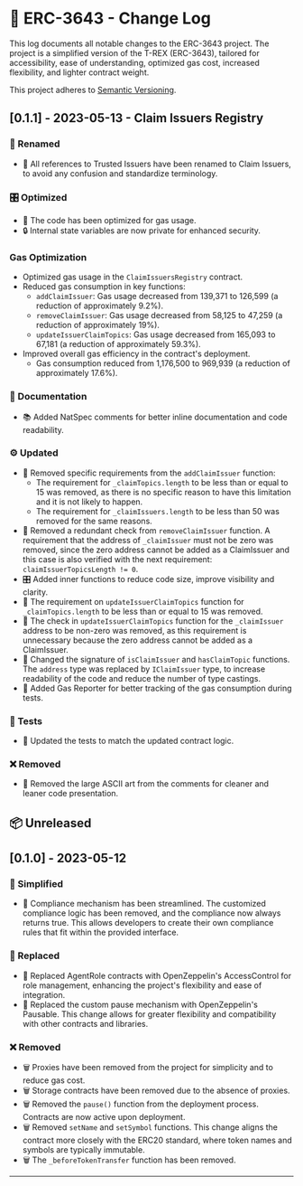 # 🚀 ERC-3643 - Change Log

This log documents all notable changes to the ERC-3643 project. The project is a simplified version of the T-REX (ERC-3643), tailored for accessibility, ease of understanding, optimized gas cost, increased flexibility, and lighter contract weight.

This project adheres to [Semantic Versioning](https://semver.org/spec/v2.0.0.html).

## [0.1.1] - 2023-05-13 - Claim Issuers Registry

### 🔄 Renamed

- 💼 All references to Trusted Issuers have been renamed to Claim Issuers, to avoid any confusion and standardize terminology.

### 🎛️ Optimized

- 🚀 The code has been optimized for gas usage.
- 🔒 Internal state variables are now private for enhanced security.

### Gas Optimization

- Optimized gas usage in the `ClaimIssuersRegistry` contract.
- Reduced gas consumption in key functions:
  - `addClaimIssuer`: Gas usage decreased from 139,371 to 126,599 (a reduction of approximately 9.2%).
  - `removeClaimIssuer`: Gas usage decreased from 58,125 to 47,259 (a reduction of approximately 19%).
  - `updateIssuerClaimTopics`: Gas usage decreased from 165,093 to 67,181 (a reduction of approximately 59.3%).
- Improved overall gas efficiency in the contract's deployment.
  - Gas consumption reduced from 1,176,500 to 969,939 (a reduction of approximately 17.6%).

### 📝 Documentation

- 📚 Added NatSpec comments for better inline documentation and code readability.

### ⚙️ Updated

- 🧰 Removed specific requirements from the `addClaimIssuer` function:
  - The requirement for `_claimTopics.length` to be less than or equal to 15 was removed, as there is no specific reason to have this limitation and it is not likely to happen.
  - The requirement for `_claimIssuers.length` to be less than 50 was removed for the same reasons.
- 🧹 Removed a redundant check from `removeClaimIssuer` function. A requirement that the address of `_claimIssuer` must not be zero was removed, since the zero address cannot be added as a ClaimIssuer and this case is also verified with the next requirement: `claimIssuerTopicsLength != 0`.
- 🎛️ Added inner functions to reduce code size, improve visibility and clarity.
- 🧩 The requirement on `updateIssuerClaimTopics` function for `_claimTopics.length` to be less than or equal to 15 was removed.
- 🧹 The check in `updateIssuerClaimTopics` function for the `_claimIssuer` address to be non-zero was removed, as this requirement is unnecessary because the zero address cannot be added as a ClaimIssuer.
- 🎨 Changed the signature of `isClaimIssuer` and `hasClaimTopic` functions. The `address` type was replaced by `IClaimIssuer` type, to increase readability of the code and reduce the number of type castings.
- 🔧 Added Gas Reporter for better tracking of the gas consumption during tests.

### 🧪 Tests

- 🧪 Updated the tests to match the updated contract logic.

### ❌ Removed

- 🎨 Removed the large ASCII art from the comments for cleaner and leaner code presentation.

## 📦 Unreleased

## [0.1.0] - 2023-05-12

### 🧹 Simplified

- 🚀 Compliance mechanism has been streamlined. The customized compliance logic has been removed, and the compliance now always returns true. This allows developers to create their own compliance rules that fit within the provided interface.

### 🔄 Replaced

- 🔄 Replaced AgentRole contracts with OpenZeppelin's AccessControl for role management, enhancing the project's flexibility and ease of integration.
- 🔄 Replaced the custom pause mechanism with OpenZeppelin's Pausable. This change allows for greater flexibility and compatibility with other contracts and libraries.

### ❌ Removed

- 🗑️ Proxies have been removed from the project for simplicity and to reduce gas cost.
- 🗑️ Storage contracts have been removed due to the absence of proxies.
- 🗑️ Removed the `pause()` function from the deployment process. Contracts are now active upon deployment.
- 🗑️ Removed `setName` and `setSymbol` functions. This change aligns the contract more closely with the ERC20 standard, where token names and symbols are typically immutable.
- 🗑️ The `_beforeTokenTransfer` function has been removed.

---
